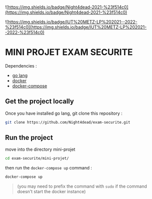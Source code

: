 ![https://img.shields.io/badge/Night4dead-2021-%23f514c0](https://img.shields.io/badge/Night4dead-2021-%23f514c0)

![https://img.shields.io/badge/IUT%20METZ-LP%202021--2022-%23f514c0](https://img.shields.io/badge/IUT%20METZ-LP%202021--2022-%23f514c0)

# MINI PROJET EXAM SECURITE

Dependencies : 
- [go lang](https://golang.org/doc/install)
- [docker](https://docs.docker.com/engine/install/ubuntu/)
- [docker-compose](https://docs.docker.com/compose/install/)

## Get the project locally

Once you have installed go lang, git clone this repository :

```bash
git clone https://github.com/Night4dead/exam-securite.git
```

## Run the project

move into the directory mini-projet

```bash
cd exam-securite/mini-projet/
```

then run the `docker-compose up` command  :

```bash
docker-compose up
```
>(you may need to prefix the command with `sudo` if the command doesn't start the docker instance)